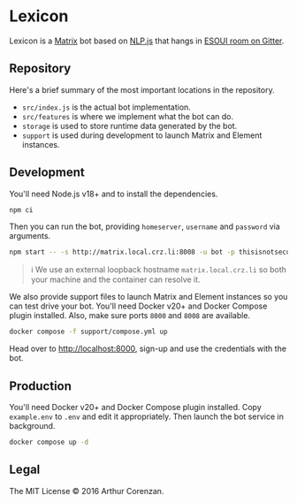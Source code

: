 # Lexicon

Lexicon is a [Matrix](https://matrix.org/) bot based on [NLP.js](https://github.com/axa-group/nlp.js) that hangs in [ESOUI room on Gitter](https://gitter.im/lexicon).

## Repository

Here's a brief summary of the most important locations in the repository.

- `src/index.js` is the actual bot implementation.
- `src/features` is where we implement what the bot can do.
- `storage` is used to store runtime data generated by the bot.
- `support` is used during development to launch Matrix and Element instances.

## Development

You'll need Node.js v18+ and to install the dependencies.

```sh
npm ci
```

Then you can run the bot, providing `homeserver`, `username` and `password` via arguments.

```sh
npm start -- -s http://matrix.local.crz.li:8008 -u bot -p thisisnotsecure
```

> ℹ️ We use an external loopback hostname `matrix.local.crz.li` so both your machine and the container can resolve it.

We also provide support files to launch Matrix and Element instances so you can test drive your bot. You'll need Docker v20+ and Docker Compose plugin installed. Also, make sure ports `8000` and `8008` are available.

```sh
docker compose -f support/compose.yml up
```

Head over to <http://localhost:8000>, sign-up and use the credentials with the bot.

## Production

You'll need Docker v20+ and Docker Compose plugin installed. Copy `example.env` to `.env` and edit it appropriately. Then launch the bot service in background.

```sh
docker compose up -d
```

## Legal

The MIT License © 2016 Arthur Corenzan.
